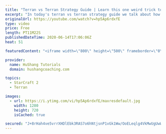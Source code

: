 ```yaml
---
title: "Terran vs Terran Strategy Guide | Learn this one weird trick to macro like a GM"
excerpt: "In today's terran vs terran strategy guide we talk about how you can continue to improve your macro into diamond and masters, where everyone is already making scv's consistently. What more could there be right? Let's take a look!  Terran vs Terran Guide | Learn this one weird trick to macro like a GM"
originalUrl: https://youtube.com/watch?v=hp5Ap6rdxfE
type: video
price: Free
length: PT11M22S
publishedDateTime: 2020-06-14T17:06:06Z
heat: 51

featuredContent: "<iframe width=\"800\" height=\"500\" frameborder=\"0\" src=\"https://www.youtube.com/embed/hp5Ap6rdxfE\" allow=\"accelerometer; autoplay; encrypted-media; gyroscope; picture-in-picture\" allowfullscreen></iframe>"

provider:
  name: HuShang Tutorials
  domain: hushangcoaching.com

topics:
  - StarCraft 2
  - Terran

images:
  - url: https://i.ytimg.com/vi/hp5Ap6rdxfE/maxresdefault.jpg
    width: 1280
    height: 720
    isCached: true

secured: "J+8rHah4ve5vrrXHDlEbk3RAS7o6hNtjsnP1vGk1Ww/OoELeqlg4VkMwUgUwWacfomzdUJby4gayVg0yD8eUoXyLmAkiATKTxLOgu5wT1lrLrWDH5SjgRHZVPvZY10R2Bwva4v/eIffAXirjSXPbuxYUkzNqprdV8AN0QF9uFUTAhXWCCwJP7Sf+nxteBLEWFXVY/OG8v4VbqRUomE+DOnb1EnPqEn5VxEpZTPLOw4PBqqQyXjEPwqP1YHylD90OIXdiGF5CQfaUS62/2bDzXizF+FJ+nT5X32e2ZCU4A+N0GhGehFo+DBR1cLcyC0R/E8ODDPMRsAu7GB20Rvcgq8qx/tbp5yJD8Csx5s2z4pQBxKNTTkw5GdFeQMzim6OqtEjmHuc1SXk4p/n2LjHoniItmkWEKCjgNz+OB5qH4ZU=;Kr0PRzlP6WQq3Wb05sE1Tw=="
---
```


